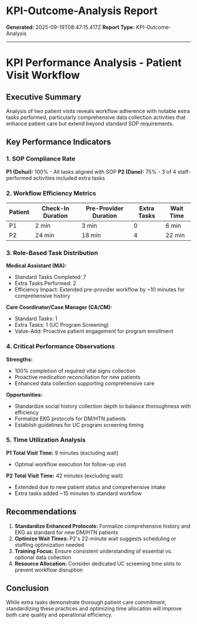 # KPI-Outcome-Analysis Report

**Generated:** 2025-09-19T08:47:15.417Z
**Report Type:** KPI-Outcome-Analysis

---

# KPI Performance Analysis - Patient Visit Workflow

## Executive Summary
Analysis of two patient visits reveals workflow adherence with notable extra tasks performed, particularly comprehensive data collection activities that enhance patient care but extend beyond standard SOP requirements.

## Key Performance Indicators

### 1. SOP Compliance Rate
**P1 (Dehui):** 100% - All tasks aligned with SOP
**P2 (Dane):** 75% - 3 of 4 staff-performed activities included extra tasks

### 2. Workflow Efficiency Metrics

| Patient | Check-In Duration | Pre-Provider Duration | Extra Tasks | Wait Time |
|---------|------------------|---------------------|-------------|-----------|
| P1 | 2 min | 3 min | 0 | 6 min |
| P2 | 24 min | 18 min | 4 | 22 min |

### 3. Role-Based Task Distribution

**Medical Assistant (MA):**
- Standard Tasks Completed: 7
- Extra Tasks Performed: 2
- Efficiency Impact: Extended pre-provider workflow by ~10 minutes for comprehensive history

**Care Coordinator/Case Manager (CA/CM):**
- Standard Tasks: 1
- Extra Tasks: 1 (UC Program Screening)
- Value-Add: Proactive patient engagement for program enrollment

### 4. Critical Performance Observations

**Strengths:**
- 100% completion of required vital signs collection
- Proactive medication reconciliation for new patients
- Enhanced data collection supporting comprehensive care

**Opportunities:**
- Standardize social history collection depth to balance thoroughness with efficiency
- Formalize EKG protocols for DM/HTN patients
- Establish guidelines for UC program screening timing

### 5. Time Utilization Analysis

**P1 Total Visit Time:** 9 minutes (excluding wait)
- Optimal workflow execution for follow-up visit

**P2 Total Visit Time:** 42 minutes (excluding wait)
- Extended due to new patient status and comprehensive intake
- Extra tasks added ~15 minutes to standard workflow

## Recommendations

1. **Standardize Enhanced Protocols:** Formalize comprehensive history and EKG as standard for new DM/HTN patients
2. **Optimize Wait Times:** P2's 22-minute wait suggests scheduling or staffing optimization needed
3. **Training Focus:** Ensure consistent understanding of essential vs. optional data collection
4. **Resource Allocation:** Consider dedicated UC screening time slots to prevent workflow disruption

## Conclusion
While extra tasks demonstrate thorough patient care commitment, standardizing these practices and optimizing time allocation will improve both care quality and operational efficiency.